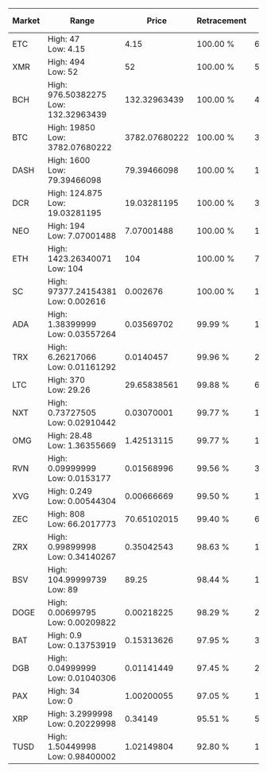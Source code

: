 | Market | Range | Price| Retracement | Doubles to 50% |
| --- | --- | --- | --- | --- |
| ETC | High: 47<br />Low: 4.15 | 4.15 | 100.00 % | 6.16 |
| XMR | High: 494<br />Low: 52 | 52 | 100.00 % | 5.25 |
| BCH | High: 976.50382275<br />Low: 132.32963439 | 132.32963439 | 100.00 % | 4.19 |
| BTC | High: 19850<br />Low: 3782.07680222 | 3782.07680222 | 100.00 % | 3.12 |
| DASH | High: 1600<br />Low: 79.39466098 | 79.39466098 | 100.00 % | 10.58 |
| DCR | High: 124.875<br />Low: 19.03281195 | 19.03281195 | 100.00 % | 3.78 |
| NEO | High: 194<br />Low: 7.07001488 | 7.07001488 | 100.00 % | 14.22 |
| ETH | High: 1423.26340071<br />Low: 104 | 104 | 100.00 % | 7.34 |
| SC | High: 97377.24154381<br />Low: 0.002616 | 0.002676 | 100.00 % | 18,194,552.35 |
| ADA | High: 1.38399999<br />Low: 0.03557264 | 0.03569702 | 99.99 % | 19.88 |
| TRX | High: 6.26217066<br />Low: 0.01161292 | 0.0140457 | 99.96 % | 223.33 |
| LTC | High: 370<br />Low: 29.26 | 29.65838561 | 99.88 % | 6.73 |
| NXT | High: 0.73727505<br />Low: 0.02910442 | 0.03070001 | 99.77 % | 12.48 |
| OMG | High: 28.48<br />Low: 1.36355669 | 1.42513115 | 99.77 % | 10.47 |
| RVN | High: 0.09999999<br />Low: 0.0153177 | 0.01568996 | 99.56 % | 3.67 |
| XVG | High: 0.249<br />Low: 0.00544304 | 0.00666669 | 99.50 % | 19.08 |
| ZEC | High: 808<br />Low: 66.2017773 | 70.65102015 | 99.40 % | 6.19 |
| ZRX | High: 0.99899998<br />Low: 0.34140267 | 0.35042543 | 98.63 % | 1.91 |
| BSV | High: 104.99999739<br />Low: 89 | 89.25 | 98.44 % | 1.09 |
| DOGE | High: 0.00699795<br />Low: 0.00209822 | 0.00218225 | 98.29 % | 2.08 |
| BAT | High: 0.9<br />Low: 0.13753919 | 0.15313626 | 97.95 % | 3.39 |
| DGB | High: 0.04999999<br />Low: 0.01040306 | 0.01141449 | 97.45 % | 2.65 |
| PAX | High: 34<br />Low: 0 | 1.00200055 | 97.05 % | 16.97 |
| XRP | High: 3.2999998<br />Low: 0.20229998 | 0.34149 | 95.51 % | 5.13 |
| TUSD | High: 1.50449998<br />Low: 0.98400002 | 1.02149804 | 92.80 % | 1.22 |
